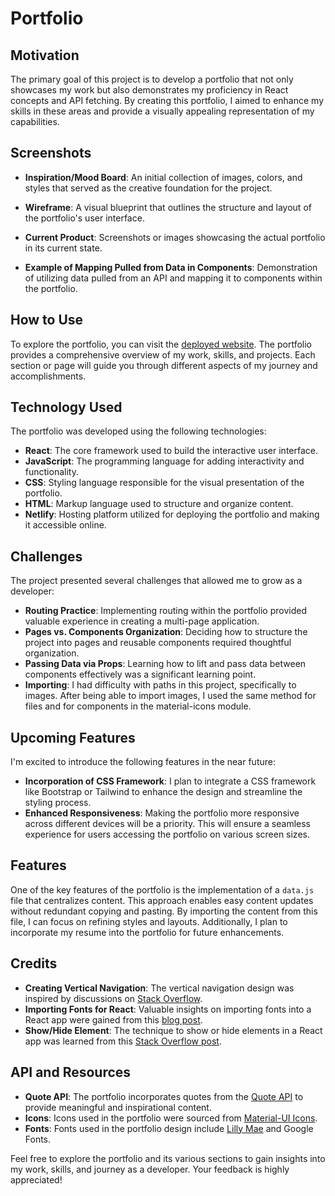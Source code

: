 # Portfolio

## Motivation

The primary goal of this project is to develop a portfolio that not only showcases my work but also demonstrates my proficiency in React concepts and API fetching. By creating this portfolio, I aimed to enhance my skills in these areas and provide a visually appealing representation of my capabilities.

## Screenshots

- **Inspiration/Mood Board**: An initial collection of images, colors, and styles that served as the creative foundation for the project.

- **Wireframe**: A visual blueprint that outlines the structure and layout of the portfolio's user interface.
- **Current Product**: Screenshots or images showcasing the actual portfolio in its current state.
- **Example of Mapping Pulled from Data in Components**: Demonstration of utilizing data pulled from an API and mapping it to components within the portfolio.

## How to Use

To explore the portfolio, you can visit the [deployed website](https://sparkling-otter-654705.netlify.app/). The portfolio provides a comprehensive overview of my work, skills, and projects. Each section or page will guide you through different aspects of my journey and accomplishments.

## Technology Used

The portfolio was developed using the following technologies:

- **React**: The core framework used to build the interactive user interface.
- **JavaScript**: The programming language for adding interactivity and functionality.
- **CSS**: Styling language responsible for the visual presentation of the portfolio.
- **HTML**: Markup language used to structure and organize content.
- **Netlify**: Hosting platform utilized for deploying the portfolio and making it accessible online.

## Challenges

The project presented several challenges that allowed me to grow as a developer:

- **Routing Practice**: Implementing routing within the portfolio provided valuable experience in creating a multi-page application.
- **Pages vs. Components Organization**: Deciding how to structure the project into pages and reusable components required thoughtful organization.
- **Passing Data via Props**: Learning how to lift and pass data between components effectively was a significant learning point.
- **Importing**: I had difficulty with paths in this project, specifically to images. After being able to import images, I used the same method for files and for components in the material-icons module.

## Upcoming Features

I'm excited to introduce the following features in the near future:

- **Incorporation of CSS Framework**: I plan to integrate a CSS framework like Bootstrap or Tailwind to enhance the design and streamline the styling process.
- **Enhanced Responsiveness**: Making the portfolio more responsive across different devices will be a priority. This will ensure a seamless experience for users accessing the portfolio on various screen sizes.

## Features

One of the key features of the portfolio is the implementation of a `data.js` file that centralizes content. This approach enables easy content updates without redundant copying and pasting. By importing the content from this file, I can focus on refining styles and layouts. Additionally, I plan to incorporate my resume into the portfolio for future enhancements.

## Credits

- **Creating Vertical Navigation**: The vertical navigation design was inspired by discussions on [Stack Overflow](https://stackoverflow.com/questions/23870696/vertical-navigation-with-rotated-text).
- **Importing Fonts for React**: Valuable insights on importing fonts into a React app were gained from this [blog post](https://blog.greenroots.info/3-quick-ways-to-add-fonts-to-your-react-app).
- **Show/Hide Element**: The technique to show or hide elements in a React app was learned from this [Stack Overflow post](https://stackoverflow.com/questions/24502898/show-or-hide-element-in-react).

## API and Resources

- **Quote API**: The portfolio incorporates quotes from the [Quote API](https://api-ninjas.com/api/quotes) to provide meaningful and inspirational content.
- **Icons**: Icons used in the portfolio were sourced from [Material-UI Icons](https://mui.com/material-ui/icons/).
- **Fonts**: Fonts used in the portfolio design include [Lilly Mae](https://fontbundles.net/free-fonts/script-fonts/lilly-mae) and Google Fonts.

Feel free to explore the portfolio and its various sections to gain insights into my work, skills, and journey as a developer. Your feedback is highly appreciated!

